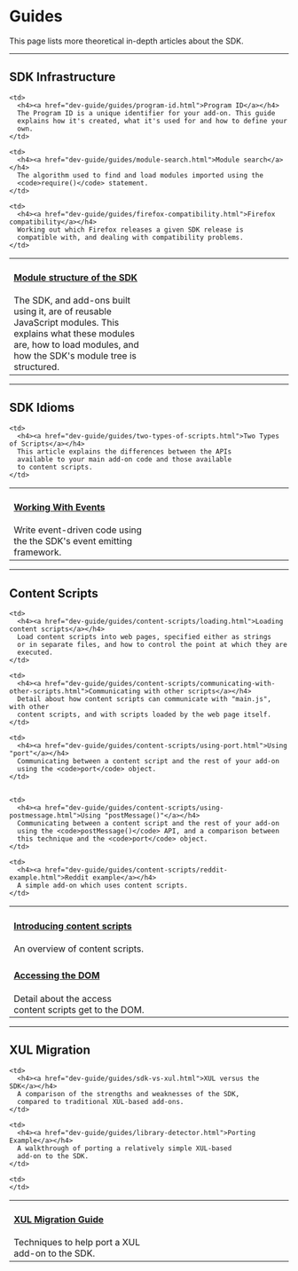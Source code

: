 <!-- This Source Code Form is subject to the terms of the Mozilla Public
   - License, v. 2.0. If a copy of the MPL was not distributed with this
   - file, You can obtain one at http://mozilla.org/MPL/2.0/. -->

# Guides #

This page lists more theoretical in-depth articles about the SDK.

<hr>

<h2><a name="sdk-infrastructure">SDK Infrastructure</a></h2>

<table class="catalog">
<colgroup>
<col width="50%">
<col width="50%">
</colgroup>
  <tr>
    <td>
      <h4><a href="dev-guide/guides/modules.html">Module structure of the SDK</a></h4>
      The SDK, and add-ons built using it, are of reusable JavaScript modules. This
      explains what these modules are, how to load modules, and how the SDK's module
      tree is structured.
    </td>

    <td>
      <h4><a href="dev-guide/guides/program-id.html">Program ID</a></h4>
      The Program ID is a unique identifier for your add-on. This guide
      explains how it's created, what it's used for and how to define your
      own.
    </td>

  </tr>
  <tr>

    <td>
      <h4><a href="dev-guide/guides/module-search.html">Module search</a></h4>
      The algorithm used to find and load modules imported using the
      <code>require()</code> statement.
    </td>

    <td>
      <h4><a href="dev-guide/guides/firefox-compatibility.html">Firefox compatibility</a></h4>
      Working out which Firefox releases a given SDK release is
      compatible with, and dealing with compatibility problems.
    </td>

  </tr>

</table>

<hr>

<h2><a name="sdk-idioms">SDK Idioms</a></h2>

<table class="catalog">
<colgroup>
<col width="50%">
<col width="50%">
</colgroup>
  <tr>
    <td>
      <h4><a href="dev-guide/guides/events.html">Working With Events</a></h4>
      Write event-driven code using the the SDK's event emitting framework.
    </td>

    <td>
      <h4><a href="dev-guide/guides/two-types-of-scripts.html">Two Types of Scripts</a></h4>
      This article explains the differences between the APIs
      available to your main add-on code and those available
      to content scripts.
    </td>

  </tr>

</table>

<hr>

<h2><a name="content-scripts">Content Scripts</a></h2>

<table class="catalog">
<colgroup>
<col width="50%">
<col width="50%">
</colgroup>
  <tr>
    <td>
      <h4><a href="dev-guide/guides/content-scripts/index.html">Introducing content scripts</a></h4>
      An overview of content scripts.
    </td>

    <td>
      <h4><a href="dev-guide/guides/content-scripts/loading.html">Loading content scripts</a></h4>
      Load content scripts into web pages, specified either as strings
      or in separate files, and how to control the point at which they are
      executed.
    </td>

  </tr>

  <tr>
    <td>
      <h4><a href="dev-guide/guides/content-scripts/accessing-the-dom.html">Accessing the DOM</a></h4>
	  Detail about the access content scripts get to the DOM.
    </td>

    <td>
      <h4><a href="dev-guide/guides/content-scripts/communicating-with-other-scripts.html">Communicating with other scripts</a></h4>
	  Detail about how content scripts can communicate with "main.js", with other
	  content scripts, and with scripts loaded by the web page itself.
    </td>

  </tr>

  <tr>

    <td>
      <h4><a href="dev-guide/guides/content-scripts/using-port.html">Using "port"</a></h4>
      Communicating between a content script and the rest of your add-on
      using the <code>port</code> object.
    </td>


    <td>
      <h4><a href="dev-guide/guides/content-scripts/using-postmessage.html">Using "postMessage()"</a></h4>
      Communicating between a content script and the rest of your add-on
      using the <code>postMessage()</code> API, and a comparison between
      this technique and the <code>port</code> object.
    </td>

  </tr>

  <tr>

    <td>
      <h4><a href="dev-guide/guides/content-scripts/reddit-example.html">Reddit example</a></h4>
      A simple add-on which uses content scripts.
    </td>

  </tr>

</table>

<hr>

<h2><a name="xul-migration">XUL Migration</a></h2>

<table class="catalog">
<colgroup>
<col width="50%">
<col width="50%">
</colgroup>
  <tr>
    <td>
      <h4><a href="dev-guide/guides/xul-migration.html">XUL Migration Guide</a></h4>
      Techniques to help port a XUL add-on to the SDK.
    </td>

    <td>
      <h4><a href="dev-guide/guides/sdk-vs-xul.html">XUL versus the SDK</a></h4>
      A comparison of the strengths and weaknesses of the SDK,
      compared to traditional XUL-based add-ons.
    </td>

  </tr>
  <tr>

    <td>
      <h4><a href="dev-guide/guides/library-detector.html">Porting Example</a></h4>
      A walkthrough of porting a relatively simple XUL-based
      add-on to the SDK.
    </td>

    <td>
    </td>

  </tr>

</table>
